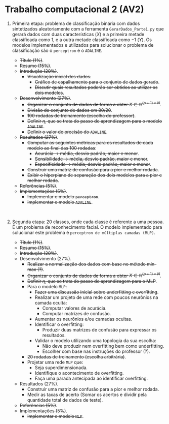 # Trabalho computacional 2 (AV2)

1. Primeira etapa: problema de classificação binária com dados sintetizados aleatoriamente com a ferramenta `GerarDados_Parte1.py` que gerará dados com duas características $(X)$ e a primeira metade classificada como $1$, e a outra metade classificada como $-1$ $(Y)$. Os modelos implementados e utilizados para solucionar o problema de classificação são o `perceptron` e o `ADALINE`.

    - ~~Título (1%)~~.
    - ~~Resumo (15%)~~.
    - ~~Introdução (20%)~~.
        - ~~Visualização inicial dos dados~~:
            - ~~Gráfico de espalhamento para o conjunto de dados gerado~~.
            - ~~Discutir quais resultados poderão ser obtidos ao utilizar os dois modelos~~.
    - ~~Desenvolvimento (27%)~~.
        - ~~Organizar o conjunto de dados de forma a obter $X\in\mathbb{R}^{(p+1)\times N}$~~.
        - ~~Divisão do conjunto de dados em $80/20$~~.
        - ~~$100$ rodadas de treinamento (escolha do professor)~~.
        - ~~Definir $\eta$, que se trata do passo de aprendizagem para o modelo `ADALINE`~~.
        - ~~Definir o valor de precisão do `ADALINE`~~.
    - ~~Resultados (27%)~~.
        - ~~Computar as seguintes métricas para os resultados de cada modelo ao final das $100$ rodadas~~:
            - ~~Acurácia -> média, desvio padrão, maior e menor~~.
            - ~~Sensibilidade -> média, desvio padrão, maior e menor~~.
            - ~~Especificidade -> média, desvio padrão, maior e menor~~.
        - ~~Construir uma matriz de confusão para a pior e melhor rodada~~.
        - ~~Exibir o hiperplano de separação dos dois modelos para a pior e melhor rodada~~.
    - ~~Referências (5%)~~.
    - ~~Implementações (5%)~~.
        - ~~Implementar o modelo `perceptron`~~.
        - ~~Implementar o modelo `ADALINE`~~.

<br>

2. Segunda etapa: $20$ classes, onde cada classe é referente a uma pessoa. É um problema de reconhecimento facial. O modelo implementado para solucionar este problema é `perceptron de múltiplas camadas (MLP)`.

    - ~~Título (1%)~~.
    - ~~Resumo (15%)~~.
    - ~~Introdução (20%)~~.
    - Desenvolvimento (27%).
        - ~~Realizar a normalização dos dados com base no método min-max (?)~~.
        - ~~Organizar o conjunto de dados de forma a obter $X\in\mathbb{R}^{(p+1)\times N}$~~.
        - ~~Definir $\eta$, que se trata do passo de aprendizagem para o MLP~~.
        - Para o modelo `MLP`:
            - ~~Fazer uma discussão inicial sobre underfitting e overfitting~~.
            - Realizar um projeto de uma rede com poucos neurônios na camada oculta:
                - Computar valores de acurácia.
                - Computar matrizes de confusão.
            - Aumentar os neurônios e/ou camadas ocultas.
            - Identificar o overfitting:
                - Produzir duas matrizes de confusão para expressar os resultados.
            - Validar o modelo utilizando uma topologia da sua escolha:
                - Não deve produzir nem overfitting bem como underfitting.
                - Escolher com base nas instruções do professor (?).
        - ~~$20$ rodadas de treinamento (escolha arbitrária)~~.
        - Projetar uma rede `MLP` que:
            - Seja superdimensionada.
            - Identifique o acontecimento de overfitting.
            - Faça uma parada antecipada ao identificar overfitting.
    - Resultados (27%).
        - Construir uma matriz de confusão para a pior e melhor rodada.
        - Medir as taxas de acerto (Somar os acertos e dividir pela quantidade total de dados de teste).
    - ~~Referências (5%)~~.
    - ~~Implementações (5%)~~.
        - ~~Implementar o modelo `MLP`~~.
